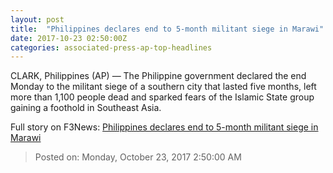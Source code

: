 ```yaml
---
layout: post
title:  "Philippines declares end to 5-month militant siege in Marawi"
date: 2017-10-23 02:50:00Z
categories: associated-press-ap-top-headlines
---
```


CLARK, Philippines (AP) — The Philippine government declared the end Monday to the militant siege of a southern city that lasted five months, left more than 1,100 people dead and sparked fears of the Islamic State group gaining a foothold in Southeast Asia.


Full story on F3News: [Philippines declares end to 5-month militant siege in Marawi](http://www.f3nws.com/n/2ajzrC)

> Posted on: Monday, October 23, 2017 2:50:00 AM
